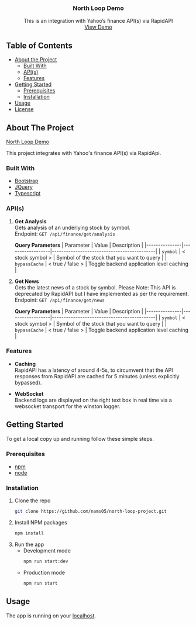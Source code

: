   <h3 align="center">North Loop Demo</h3>

<p align="center">
This is an integration with Yahoo’s finance API(s) via RapidAPI
<br />
<a href="https://nams.terminalbytes.com">View Demo</a>
</p>



<!-- TABLE OF CONTENTS -->
## Table of Contents

* [About the Project](#about-the-project)
  * [Built With](#built-with)
  * [API(s)](#apis)
  * [Features](#features)
* [Getting Started](#getting-started)
  * [Prerequisites](#prerequisites)
  * [Installation](#installation)
* [Usage](#usage)
* [License](#license)

<!-- ABOUT THE PROJECT -->
## About The Project

[North Loop Demo](https://nams.terminalbytes.com)

This project integrates with Yahoo's finance API(s) via RapidApi.

### Built With
* [Bootstrap](https://getbootstrap.com)
* [JQuery](https://jquery.com)
* [Typescript](https://www.typescriptlang.org/)

### API(s)
1. **Get Analysis**  
     Gets analysis of an underlying stock by symbol.  
     Endpoint: `GET /api/finance/get/analysis`    
     
     **Query Parameters**
    | Parameter     | Value            | Description                                |
    |---------------|------------------|--------------------------------------------|
    | `symbol`      | < stock symbol > | Symbol of the stock that you want to query |
    | `bypassCache` | < true / false > | Toggle backend application level caching   |
    
2. **Get News**  
     Gets the latest news of a stock by symbol. Please Note: This API is deprecated by RapidAPI but I have implemented as per the requirement.  
     Endpoint: `GET /api/finance/get/news`    
        
     **Query Parameters**
    | Parameter     | Value            | Description                                |
    |---------------|------------------|--------------------------------------------|
    | `symbol`      | < stock symbol > | Symbol of the stock that you want to query |
    | `bypassCache` | < true / false > | Toggle backend application level caching   |
    
### Features
- **Caching**  
    RapidAPI has a latency of around 4-5s, to circumvent that the API responses from RapidAPI are cached for 5 minutes (unless explicitly bypassed).

- **WebSocket**  
    Backend logs are displayed on the right text box in real time via a websocket transport for the winston logger.


<!-- GETTING STARTED -->
## Getting Started

To get a local copy up and running follow these simple steps.

### Prerequisites

* [npm](https://www.npmjs.com/get-npm)
* [node](https://nodejs.org/en/)

### Installation

1. Clone the repo
    ```sh
    git clone https://github.com/nams05/north-loop-project.git
    ```
2. Install NPM packages
    ```sh
    npm install
    ```
3. Run the app
    - Development mode
       ```sh
       npm run start:dev
       ```
   - Production mode
      ```sh
      npm run start
      ````

## Usage

The app is running on your [localhost](http://localhost:3099).
